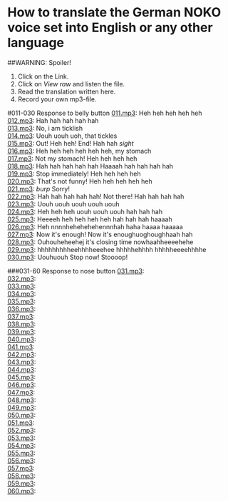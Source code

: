 # How to translate the German NOKO voice set into English or any other language
##WARNING: Spoiler! 

1. Click on the Link.  
2. Click on *View raw* and listen the file.
3. Read the translation written here. 
4. Record your own mp3-file.

#011-030 Response to belly button
[011.mp3](https://github.com/NikolaiRadke/NOKO/blob/master/mp3/11.mp3): Heh heh heh heh heh  
[012.mp3](https://github.com/NikolaiRadke/NOKO/blob/master/mp3/12.mp3): Hah hah hah hah hah  
[013.mp3](https://github.com/NikolaiRadke/NOKO/blob/master/mp3/13.mp3): No, i am ticklish  
[014.mp3](https://github.com/NikolaiRadke/NOKO/blob/master/mp3/14.mp3): Uouh uouh uoh, that tickles  
[015.mp3](https://github.com/NikolaiRadke/NOKO/blob/master/mp3/15.mp3): Out! Heh heh! End! Hah hah *sight*  
[016.mp3](https://github.com/NikolaiRadke/NOKO/blob/master/mp3/16.mp3): Heh heh heh heh heh heh, my stomach  
[017.mp3](https://github.com/NikolaiRadke/NOKO/blob/master/mp3/17.mp3): Not my stomach! Heh heh heh heh  
[018.mp3](https://github.com/NikolaiRadke/NOKO/blob/master/mp3/18.mp3): Hah hah hah hah hah Haaaah hah hah hah hah  
[019.mp3](https://github.com/NikolaiRadke/NOKO/blob/master/mp3/19.mp3): Stop immediately! Heh heh heh heh  
[020.mp3](https://github.com/NikolaiRadke/NOKO/blob/master/mp3/20.mp3): That's not funny! Heh heh heh heh heh  
[021.mp3](https://github.com/NikolaiRadke/NOKO/blob/master/mp3/21.mp3): *burp* Sorry!  
[022.mp3](https://github.com/NikolaiRadke/NOKO/blob/master/mp3/22.mp3): Hah hah hah hah hah! Not there! Hah hah hah hah  
[023.mp3](https://github.com/NikolaiRadke/NOKO/blob/master/mp3/23.mp3): Uouh uouh uouh uouh uouh  
[024.mp3](https://github.com/NikolaiRadke/NOKO/blob/master/mp3/24.mp3): Heh heh heh uouh uouh uouh hah hah hah  
[025.mp3](https://github.com/NikolaiRadke/NOKO/blob/master/mp3/25.mp3): Heeeeh heh heh heh heh hah hah hah haaaah  
[026.mp3](https://github.com/NikolaiRadke/NOKO/blob/master/mp3/26.mp3): Heh nnnnhehehehehennnhah haha haaaa haaaaa  
[027.mp3](https://github.com/NikolaiRadke/NOKO/blob/master/mp3/27.mp3): Now it's enough! Now it's enoughuoghoughhaah hah  
[028.mp3](https://github.com/NikolaiRadke/NOKO/blob/master/mp3/28.mp3): Ouhouheheehej it's closing time nowhaahheeeehehe  
[029.mp3](https://github.com/NikolaiRadke/NOKO/blob/master/mp3/29.mp3): hhhhhhhhheehhhheeehee hhhhhehhhh hhhhheeeehhhhe  
[030.mp3](https://github.com/NikolaiRadke/NOKO/blob/master/mp3/30.mp3): Uouhuouh Stop now! Stoooop!  

###031-60 Response to nose button
[031.mp3](https://github.com/NikolaiRadke/NOKO/blob/master/mp3/31.mp3):  
[032.mp3](https://github.com/NikolaiRadke/NOKO/blob/master/mp3/32.mp3):  
[033.mp3](https://github.com/NikolaiRadke/NOKO/blob/master/mp3/33.mp3):  
[034.mp3](https://github.com/NikolaiRadke/NOKO/blob/master/mp3/34.mp3):  
[035.mp3](https://github.com/NikolaiRadke/NOKO/blob/master/mp3/35.mp3):  
[036.mp3](https://github.com/NikolaiRadke/NOKO/blob/master/mp3/36.mp3):  
[037.mp3](https://github.com/NikolaiRadke/NOKO/blob/master/mp3/37.mp3):  
[038.mp3](https://github.com/NikolaiRadke/NOKO/blob/master/mp3/38.mp3):  
[039.mp3](https://github.com/NikolaiRadke/NOKO/blob/master/mp3/39.mp3):  
[040.mp3](https://github.com/NikolaiRadke/NOKO/blob/master/mp3/30.mp3):  
[041.mp3](https://github.com/NikolaiRadke/NOKO/blob/master/mp3/41.mp3):  
[042.mp3](https://github.com/NikolaiRadke/NOKO/blob/master/mp3/42.mp3):  
[043.mp3](https://github.com/NikolaiRadke/NOKO/blob/master/mp3/43.mp3):  
[044.mp3](https://github.com/NikolaiRadke/NOKO/blob/master/mp3/44.mp3):  
[045.mp3](https://github.com/NikolaiRadke/NOKO/blob/master/mp3/45.mp3):  
[046.mp3](https://github.com/NikolaiRadke/NOKO/blob/master/mp3/46.mp3):  
[047.mp3](https://github.com/NikolaiRadke/NOKO/blob/master/mp3/47.mp3):  
[048.mp3](https://github.com/NikolaiRadke/NOKO/blob/master/mp3/48.mp3):  
[049.mp3](https://github.com/NikolaiRadke/NOKO/blob/master/mp3/49.mp3):  
[050.mp3](https://github.com/NikolaiRadke/NOKO/blob/master/mp3/50.mp3):  
[051.mp3](https://github.com/NikolaiRadke/NOKO/blob/master/mp3/51.mp3):  
[052.mp3](https://github.com/NikolaiRadke/NOKO/blob/master/mp3/52.mp3):  
[053.mp3](https://github.com/NikolaiRadke/NOKO/blob/master/mp3/53.mp3):  
[054.mp3](https://github.com/NikolaiRadke/NOKO/blob/master/mp3/54.mp3):  
[055.mp3](https://github.com/NikolaiRadke/NOKO/blob/master/mp3/55.mp3):  
[056.mp3](https://github.com/NikolaiRadke/NOKO/blob/master/mp3/56.mp3):  
[057.mp3](https://github.com/NikolaiRadke/NOKO/blob/master/mp3/57.mp3):  
[058.mp3](https://github.com/NikolaiRadke/NOKO/blob/master/mp3/58.mp3):  
[059.mp3](https://github.com/NikolaiRadke/NOKO/blob/master/mp3/59.mp3):  
[060.mp3](https://github.com/NikolaiRadke/NOKO/blob/master/mp3/60.mp3):  


